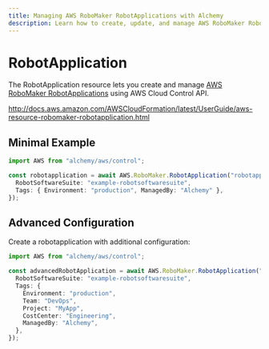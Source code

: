 ```yaml
---
title: Managing AWS RoboMaker RobotApplications with Alchemy
description: Learn how to create, update, and manage AWS RoboMaker RobotApplications using Alchemy Cloud Control.
---
```


# RobotApplication

The RobotApplication resource lets you create and manage [AWS RoboMaker RobotApplications](https://docs.aws.amazon.com/robomaker/latest/userguide/) using AWS Cloud Control API.

http://docs.aws.amazon.com/AWSCloudFormation/latest/UserGuide/aws-resource-robomaker-robotapplication.html

## Minimal Example

```ts
import AWS from "alchemy/aws/control";

const robotapplication = await AWS.RoboMaker.RobotApplication("robotapplication-example", {
  RobotSoftwareSuite: "example-robotsoftwaresuite",
  Tags: { Environment: "production", ManagedBy: "Alchemy" },
});
```

## Advanced Configuration

Create a robotapplication with additional configuration:

```ts
import AWS from "alchemy/aws/control";

const advancedRobotApplication = await AWS.RoboMaker.RobotApplication("advanced-robotapplication", {
  RobotSoftwareSuite: "example-robotsoftwaresuite",
  Tags: {
    Environment: "production",
    Team: "DevOps",
    Project: "MyApp",
    CostCenter: "Engineering",
    ManagedBy: "Alchemy",
  },
});
```


